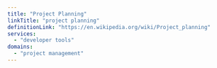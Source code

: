 ```yaml
---
title: "Project Planning"
linkTitle: "project planning"
definitionLink: "https://en.wikipedia.org/wiki/Project_planning"
services:
  - "developer tools"
domains:
  - "project management"
---
```

